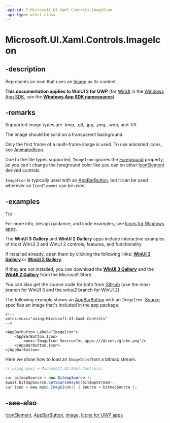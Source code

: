 ```yaml
---
-api-id: T:Microsoft.UI.Xaml.Controls.ImageIcon
-api-type: winrt class
---
```


# Microsoft.UI.Xaml.Controls.ImageIcon

<!--
public class ImageIcon : Windows.UI.Xaml.Controls.IconElement
-->

## -description

Represents an icon that uses an [Image](image.md) as its content.

**This documentation applies to WinUI 2 for UWP** (for [WinUI](/windows/apps/winui/winui3/) in the [Windows App SDK](/windows/apps/windows-app-sdk/), see the **[Windows App SDK namespaces](/windows/windows-app-sdk/api/winrt/)**).

## -remarks

Supported image types are .bmp, .gif, .jpg, .png, .wdp, and .tiff.

The image should be solid on a transparent background.

Only the first frame of a multi-frame image is used. To use animated icons, see [AnimatedIcon](animatedicon.md).

Due to the file types supported, `ImageIcon` ignores the [Foreground](iconelement_foreground.md) property, so you can't change the foreground color like you can on other [IconElement](iconelement.md) derived controls.

`ImageIcon` is typically used with an [AppBarButton](appbarbutton.md), but it can be used wherever an `IconElement` can be used.

## -examples

> [!TIP]
> For more info, design guidance, and code examples, see [Icons for Windows apps](/windows/apps/design/style/icons).
>
> The **WinUI 3 Gallery** and **WinUI 2 Gallery** apps include interactive examples of most WinUI 3 and WinUI 2 controls, features, and functionality.
>
> If installed already, open them by clicking the following links: [**WinUI 3 Gallery**](winui3gallery:/item/IconElement) or [**WinUI 2 Gallery**](winui2gallery:/item/IconElement).
>
> If they are not installed, you can download the [**WinUI 3 Gallery**](https://www.microsoft.com/store/productId/9P3JFPWWDZRC) and the [**WinUI 2 Gallery**](https://www.microsoft.com/store/productId/9MSVH128X2ZT) from the Microsoft Store.
>
> You can also get the source code for both from [GitHub](https://github.com/Microsoft/WinUI-Gallery) (use the *main* branch for WinUI 3 and the *winui2* branch for WinUI 2).

The following example shows an [AppBarButton](appbarbutton.md) with an `ImageIcon`. [Source](imageicon_source.md) specifies an image that's included in the app package.

```xaml
<!--
xmlns:muxc="using:Microsoft.UI.Xaml.Controls"
-->

<AppBarButton Label="ImageIcon">
    <AppBarButton.Icon>
        <muxc:ImageIcon Source="ms-appx:///Assets/globe.png"/>
    </AppBarButton.Icon>
</AppBarButton>
```

Here we show how to load an `ImageIcon` from a bitmap stream.

```csharp
// using muxc = Microsoft.UI.Xaml.Controls;

var bitmapSource = new BitmapSource();
await bitmapSource.SetSourceAsync(bitmapStream);
var icon = new muxc.ImageIcon() { Source = bitmapSource };
```

## -see-also

[IconElement](iconelement.md), [AppBarButton](appbarbutton.md), [Image](image.md), [Icons for UWP apps](/windows/uwp/style/icons)
